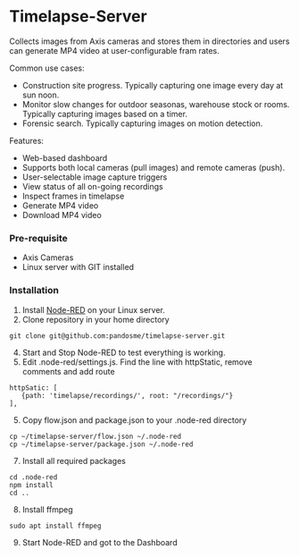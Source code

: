 Timelapse-Server
================

Collects images from Axis cameras and stores them in directories and users can generate MP4 video at user-configurable fram rates.

Common use cases:
* Construction site progress.  Typically capturing one image every day at sun noon.
* Monitor slow changes for outdoor seasonas, warehouse stock or rooms.  Typically capturing images based on a timer. 
* Forensic search.  Typically capturing images on motion detection.

Features:
* Web-based dashboard
* Supports both local cameras (pull images) and remote cameras (push).
* User-selectable image capture triggers
* View status of all on-going recordings
* Inspect frames in timelapse
* Generate MP4 video
* Download MP4 video

### Pre-requisite
* Axis Cameras
* Linux server with GIT installed

### Installation
1. Install [Node-RED](https://nodered.org/#get-started) on your Linux server.
2. Clone repository in your home directory
```
git clone git@github.com:pandosme/timelapse-server.git
```
4. Start and Stop Node-RED to test everything is working.
5. Edit .node-red/settings.js.  Find the line with httpStatic, remove comments and add route
```
httpSatic: [
   {path: 'timelapse/recordings/', root: "/recordings/"}
],
```
5. Copy flow.json and package.json to your .node-red directory
```
cp ~/timelapse-server/flow.json ~/.node-red
cp ~/timelapse-server/package.json ~/.node-red
```
7. Install all required packages
```
cd .node-red
npm install
cd ..
```
8. Install ffmpeg
```
sudo apt install ffmpeg
```
9. Start Node-RED and got to the Dashboard

   


